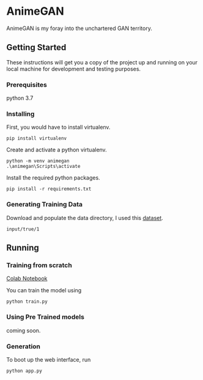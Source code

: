 # AnimeGAN

AnimeGAN is my foray into the unchartered GAN territory.

## Getting Started

These instructions will get you a copy of the project up and running on your local machine for development and testing purposes.

### Prerequisites

python 3.7

### Installing

First, you would have to install virtualenv.

```
pip install virtualenv
```

Create and activate a python virtualenv.

```
python -m venv animegan
.\animegan\Scripts\activate
```

Install the required python packages.

```
pip install -r requirements.txt
```

### Generating Training Data

Download and populate the data directory, I used this [dataset](https://www.kaggle.com/splcher/animefacedataset).
```
input/true/1
```

## Running

### Training from scratch

[Colab Notebook](https://colab.research.google.com/drive/18FmrptLPQgeSTs_Bg8Fchuz2Ryga0xNe?usp=sharing)

You can train the model using

```
python train.py
```

### Using Pre Trained models

coming soon.

### Generation

To boot up the web interface, run

```
python app.py
```